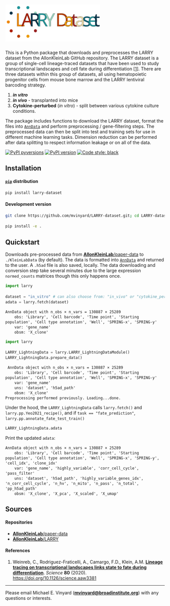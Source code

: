 # <img alt="LARRY-dataset-logo" src="/docs/imgs/LARRY_logo.svg" width="300">

This is a Python package that downloads and preprocesses the LARRY dataset from the AllonKleinLab GitHub repository. The LARRY dataset is a group of single-cell lineage-traced datasets that have been used to study transcriptional landscapes and cell fate during differentiation [[1](/References)]. There are three datasets within this group of datasets, all using hematopoietic progenitor cells from mouse bone marrow and the LARRY lentiviral barcoding strategy.

1. ***in vitro***
2. ***in vivo*** - transplanted into mice
3. **Cytokine-perturbed** (*in vitro*) - split between various cytokine culture conditions.

The package includes functions to download the LARRY dataset, format the files into [`AnnData`](https://anndata.readthedocs.io/en/latest/) and perform preprocessing / gene-filtering steps. The preprocessed data can then be split into test and training sets for use in different machine learning tasks. Dimension reduction can be performed after data splitting to respect information leakage or on all of the data.

[![PyPI pyversions](https://img.shields.io/pypi/pyversions/larry-dataset.svg)](https://pypi.python.org/pypi/larry-dataset/)
[![PyPI version](https://badge.fury.io/py/larry-dataset.svg)](https://badge.fury.io/py/larry-dataset)
[![Code style: black](https://img.shields.io/badge/code%20style-black-000000.svg)](https://github.com/psf/black)

## Installation

#### [`pip`]() distribution
```BASH
pip install larry-dataset
```

#### Development version
```BASH
git clone https://github.com/mvinyard/LARRY-dataset.git; cd LARRY-dataset

pip install -e .
```

## Quickstart
Downloads pre-processed data from [**AllonKleinLab**/paper-data](https://github.com/AllonKleinLab/paper-data/tree/master/Lineage_tracing_on_transcriptional_landscapes_links_state_to_fate_during_differentiation) to `./KleinLabData` (by default). The data is formatted into [`AnnData`](https://anndata.readthedocs.io/en/latest/) and returned to the user. A `.h5ad` file is also saved, locally. The data downloading and conversion step take several minutes due to the large expression `normed_counts` matrices though this only happens once.

```python
import larry
    
dataset = "in_vitro" # can also choose from: "in_vivo" or "cytokine_perturbation"
adata = larry.fetch(dataset)
```
```
AnnData object with n_obs × n_vars = 130887 × 25289
    obs: 'Library', 'Cell barcode', 'Time point', 'Starting population', 'Cell type annotation', 'Well', 'SPRING-x', 'SPRING-y'
    var: 'gene_name'
    obsm: 'X_clone'
```

```python
import larry

LARRY_LightningData = larry.LARRY_LightningDataModule()
LARRY_LightningData.prepare_data()
```
```
 AnnData object with n_obs × n_vars = 130887 × 25289
    obs: 'Library', 'Cell barcode', 'Time point', 'Starting population', 'Cell type annotation', 'Well', 'SPRING-x', 'SPRING-y'
    var: 'gene_name'
    uns: 'dataset', 'h5ad_path'
    obsm: 'X_clone'
Preprocessing performed previously. Loading...done.
```
Under the hood, the `LARRY_LightningData` calls `larry.fetch()` and `larry.pp.Yeo2021_recipe()`, and if `task == "fate_prediction"`, `larry.pp.annotate_fate_test_train()` 

```python
LARRY_LightningData.adata
```
Print the updated `adata`:
```
AnnData object with n_obs × n_vars = 130887 × 25289
    obs: 'Library', 'Cell barcode', 'Time point', 'Starting population', 'Cell type annotation', 'Well', 'SPRING-x', 'SPRING-y', 'cell_idx', 'clone_idx'
    var: 'gene_name', 'highly_variable', 'corr_cell_cycle', 'pass_filter'
    uns: 'dataset', 'h5ad_path', 'highly_variable_genes_idx', 'n_corr_cell_cycle', 'n_hv', 'n_mito', 'n_pass', 'n_total', 'pp_h5ad_path'
    obsm: 'X_clone', 'X_pca', 'X_scaled', 'X_umap'
```

## Sources

#### Repositories
* [**AllonKleinLab**/paper-data](https://github.com/AllonKleinLab/paper-data/tree/master/Lineage_tracing_on_transcriptional_landscapes_links_state_to_fate_during_differentiation)
* [**AllonKleinLab**/LARRY](https://github.com/AllonKleinLab/LARRY)

#### References
1. Weinreb, C., Rodriguez-Fraticelli, A., Camargo, F.D., Klein, A.M. <a href="https://science.sciencemag.org/content/367/6479/eaaw3381">**Lineage tracing on transcriptional landscapes links state to fate during differentiation**</a>. *Science* **80** (2020). https://doi.org/10.1126/science.aaw3381

---

Please email Michael E. Vinyard (**mvinyard@broadinstitute.org**) with any questions or interests. 
